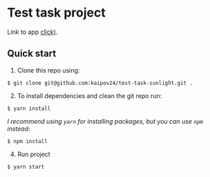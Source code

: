# Test task project

Link to app [click)](https://sunlight-test-task.web.app/).

## Quick start

1. Clone this repo using:
  ```shell
  $ git clone git@github.com:kaipov24/test-task-sunlight.git .
  ```

2. To install dependencies and clean the git repo run:

  ```shell
  $ yarn install
  ```

  *I recommend using `yarn` for installing packages, but you can use `npm` instead*:

  ```shell
  $ npm install
  ```
4. Run project

  ```shell
  $ yarn start
  ```
